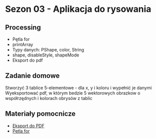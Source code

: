 # Sezon 03 - Aplikacja do rysowania

## Processing
- Pętla for
- printArray
- Typy danych: PShape, color, String
- shape, disableStyle, shapeMode
- Eksport do pdf

## Zadanie domowe
Stworzyć 3 tablice 5-elementowe - dla x, y i koloru i wypełnić je danymi
Wyeksportować pdf, w którym bedzie 5 wektorowych obrazkow o współrzędnych i kolorach obrysów z tablic

## Materiały pomocnicze
- [Eksport do PDF](https://processing.org/reference/libraries/pdf/index.html)
- [Pętla for](https://www.youtube.com/watch?v=h4ApLHe8tbk)
